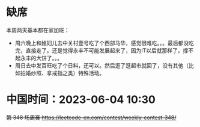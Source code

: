
# 缺席

本周两天基本都在家加班：
- 周六晚上和媳妇儿去中关村壹号吃了个西部马华，感觉很难吃。。。最后都没吃完，直接走了。还是觉得永丰不可能发展起来了，因为IT以后就那样了，撑不起永丰的大饼了。。。
- 周日去中发百旺吃了个日料，还可以。然后逛了逛超市就回了，没有其他（比如拍婚纱照、拿戒指之类）特殊活动。

# 中国时间：2023-06-04 10:30

~~第 348 场周赛 https://leetcode-cn.com/contest/weekly-contest-348/~~
